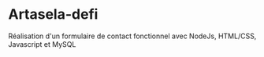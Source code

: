 # Artasela-defi
Réalisation d'un formulaire de contact fonctionnel avec NodeJs, HTML/CSS, Javascript et MySQL
